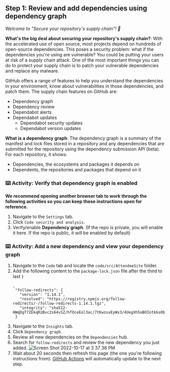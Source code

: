 ## Step 1: Review and add dependencies using dependency graph

_Welcome to "Secure your repository's supply chain"! :wave:_

**What's the big deal about securing your repository's supply chain?**: With the accelerated use of open source, most projects depend on hundreds of open-source dependencies. This poses a security problem: what if the dependencies you're using are vulnerable? You could be putting your users at risk of a supply chain attack. One of the most important things you can do to protect your supply chain is to patch your vulnerable dependencies and replace any malware.

GitHub offers a range of features to help you understand the dependencies in your environment, know about vulnerabilities in those dependencies, and patch them. The supply chain features on GitHub are:

- Dependency graph
- Dependency review
- Dependabot alerts
- Dependabot updates
  - Dependabot security updates
  - Dependabot version updates

**What is a dependency graph**: The dependency graph is a summary of the manifest and lock files stored in a repository and any dependencies that are submitted for the repository using the dependency submission API (beta). For each repository, it shows:

- Dependencies, the ecosystems and packages it depends on
- Dependents, the repositories and packages that depend on it

### :keyboard: Activity: Verify that dependency graph is enabled

**We recommend opening another browser tab to work through the following activities so you can keep these instructions open for reference.**

1. Navigate to the `Settings` tab.
1. Click `Code security and analysis`.
1. Verify/enable **Dependency graph**. (If the repo is private, you will enable it here. If the repo is public, it will be enabled by default)

### :keyboard: Activity: Add a new dependency and view your dependency graph

1. Navigate to the `Code` tab and locate the `code/src/AttendeeSite` folder.
1. Add the following content to the `package-lock.json` file after the third to last `}`
   ```
   ,
    "follow-redirects": {
      "version": "1.14.1",
      "resolved": "https://registry.npmjs.org/follow-redirects/-/follow-redirects-1.14.1.tgz",
      "integrity": "sha512-HWqDgT7ZEkqRzBvc2s64vSZ/hfOceEol3ac/7tKwzuvEyWx3/4UegXh5oBOIotkGsObyk3xznnSRVADBgWSQVg=="
    }
   ```
1. Navigate to the `Insights` tab.
1. Click `Dependency graph`.
1. Review all new dependencies on the `Dependencies` hub.
1. Search for `follow-redirects` and review the new dependency you just added.
   ![Screen Shot 2022-10-17 at 3 37 36 PM](https://user-images.githubusercontent.com/6351798/196288729-734e3319-c5d7-4f35-a19c-676c12f0e27d.png)
1. Wait about 20 seconds then refresh this page (the one you're following instructions from). [GitHub Actions](https://docs.github.com/en/actions) will automatically update to the next step.
